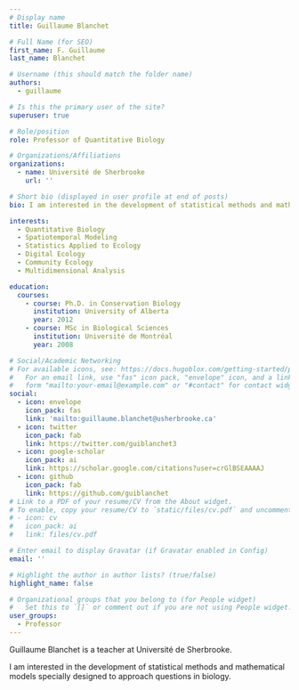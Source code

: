 ```yaml
---
# Display name
title: Guillaume Blanchet

# Full Name (for SEO)
first_name: F. Guillaume
last_name: Blanchet

# Username (this should match the folder name)
authors:
  - guillaume

# Is this the primary user of the site?
superuser: true

# Role/position
role: Professor of Quantitative Biology

# Organizations/Affiliations
organizations:
  - name: Université de Sherbrooke
    url: ''

# Short bio (displayed in user profile at end of posts)
bio: I am interested in the development of statistical methods and mathematical models specially designed to approach questions in biology.

interests:
  - Quantitative Biology
  - Spatiotemporal Modeling
  - Statistics Applied to Ecology
  - Digital Ecology
  - Community Ecology
  - Multidimensional Analysis

education:
  courses:
    - course: Ph.D. in Conservation Biology
      institution: University of Alberta
      year: 2012
    - course: MSc in Biological Sciences
      institution: Université de Montréal
      year: 2008

# Social/Academic Networking
# For available icons, see: https://docs.hugoblox.com/getting-started/page-builder/#icons
#   For an email link, use "fas" icon pack, "envelope" icon, and a link in the
#   form "mailto:your-email@example.com" or "#contact" for contact widget.
social:
  - icon: envelope
    icon_pack: fas
    link: 'mailto:guillaume.blanchet@usherbrooke.ca'
  - icon: twitter
    icon_pack: fab
    link: https://twitter.com/guiblanchet3
  - icon: google-scholar
    icon_pack: ai
    link: https://scholar.google.com/citations?user=crGlBSEAAAAJ
  - icon: github
    icon_pack: fab
    link: https://github.com/guiblanchet
# Link to a PDF of your resume/CV from the About widget.
# To enable, copy your resume/CV to `static/files/cv.pdf` and uncomment the lines below.
# - icon: cv
#   icon_pack: ai
#   link: files/cv.pdf

# Enter email to display Gravatar (if Gravatar enabled in Config)
email: ''

# Highlight the author in author lists? (true/false)
highlight_name: false

# Organizational groups that you belong to (for People widget)
#   Set this to `[]` or comment out if you are not using People widget.
user_groups:
  - Professor
---
```


Guillaume Blanchet is a teacher at Université de Sherbrooke.

I am interested in the development of statistical methods and mathematical models specially designed to approach questions in biology.
